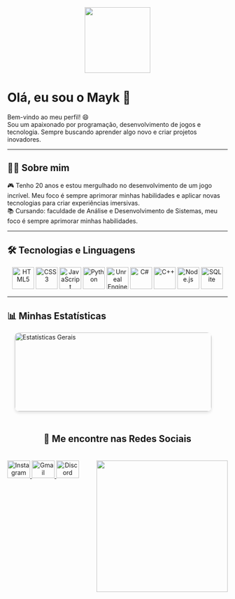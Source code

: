 <div align="center">
  <img height="150" src="https://ik.imagekit.io/2cs1xx8pd/artwork.gif" />
</div>

# Olá, eu sou o Mayk 👋

Bem-vindo ao meu perfil! 😄<br>
Sou um apaixonado por programação, desenvolvimento de jogos e tecnologia. Sempre buscando aprender algo novo e criar projetos inovadores. 

---

## 👨‍💻 Sobre mim

🎮 Tenho 20 anos e estou mergulhado no desenvolvimento de um jogo incrível. Meu foco é sempre aprimorar minhas habilidades e aplicar novas tecnologias para criar experiências imersivas.<br> 
📚 Cursando: faculdade de Análise e Desenvolvimento de Sistemas, meu foco é sempre aprimorar minhas habilidades.<br>

---

## 🛠 Tecnologias e Linguagens

<div align="center">
<img src="https://cdn.jsdelivr.net/gh/devicons/devicon/icons/html5/html5-original.svg" height="50" alt="HTML5" />
<img src="https://cdn.jsdelivr.net/gh/devicons/devicon/icons/css3/css3-original.svg" height="50" alt="CSS3" />
<img src="https://cdn.jsdelivr.net/gh/devicons/devicon/icons/javascript/javascript-original.svg" height="50" alt="JavaScript" />
<img src="https://cdn.jsdelivr.net/gh/devicons/devicon/icons/python/python-original.svg" height="50" alt="Python" />
<img src="https://cdn.jsdelivr.net/gh/devicons/devicon/icons/unrealengine/unrealengine-original.svg" height="50" alt="Unreal Engine" />
<img src="https://cdn.jsdelivr.net/gh/devicons/devicon/icons/csharp/csharp-original.svg" height="50" alt="C#" />
<img src="https://cdn.jsdelivr.net/gh/devicons/devicon/icons/cplusplus/cplusplus-original.svg" height="50" alt="C++" />
<img src="https://cdn.jsdelivr.net/gh/devicons/devicon/icons/nodejs/nodejs-original.svg" height="50" alt="Node.js" />
<img src="https://cdn.jsdelivr.net/gh/devicons/devicon/icons/sqlite/sqlite-original.svg" height="50" alt="SQLite" />
</div>

---

## 📊 Minhas Estatísticas

<div style="display: flex; flex-wrap: wrap; justify-content: center; gap: 20px;">
<a href="https://github.com/Mayk0101">
<div style="border-radius: 10px; overflow: hidden; box-shadow: 0 4px 6px rgba(0, 0, 0, 0.1); width: 450px;">
<img
src="https://github-readme-stats.vercel.app/api?username=Mayk0101&show_icons=true&title_color=fff&icon_color=B8860B&text_color=9f9f9f&bg_color=151515&locale=pt-br"
alt="Estatísticas Gerais"
width="100%"
height="180"
/>
</div>
</a>

---

## 🔗 Me encontre nas Redes Sociais

<div align="center">
  <a href="https://www.instagram.com/MaykViana22" target="_blank">
    <img src="https://raw.githubusercontent.com/maurodesouza/profile-readme-generator/master/src/assets/icons/social/instagram/default.svg" width="52" height="40" alt="Instagram" />
  </a>
  <a href="mailto:douglascardoso3010@gmail.com" target="_blank">
    <img src="https://raw.githubusercontent.com/maurodesouza/profile-readme-generator/master/src/assets/icons/social/gmail/default.svg" width="52" height="40" alt="Gmail" />
  </a>
  <a href="https://discord.gg/9XXzfrMBs6" target="_blank">
    <img src="https://raw.githubusercontent.com/maurodesouza/profile-readme-generator/master/src/assets/icons/social/discord/default.svg" width="52" height="40" alt="Discord" />
  </a>
</div>

---

<div align="center">
  <img height="300" src="https://ik.imagekit.io/2cs1xx8pd/ant%201.gif?updatedAt=1730913415231" />
</div>



